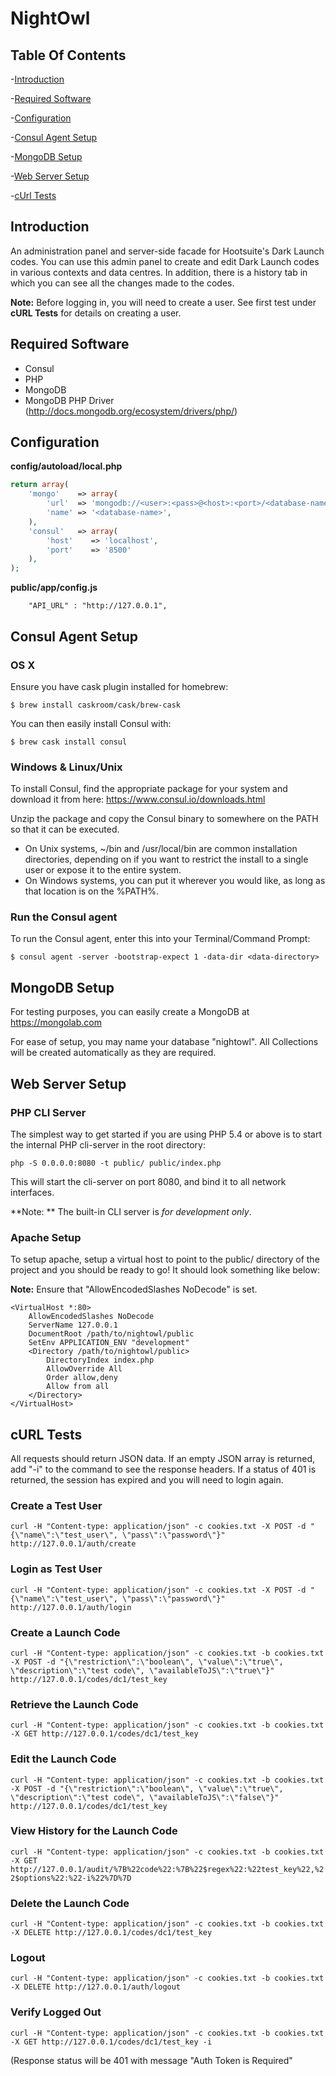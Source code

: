 NightOwl
=======================

Table Of Contents
-----------------
-[Introduction](#introduction)

-[Required Software](#required-software)

-[Configuration](#configuration)

-[Consul Agent Setup](#consul-agent-setup)

-[MongoDB Setup](#mongodb-setup)

-[Web Server Setup](#web-server-setup)

-[cUrl Tests](#curl-tests)

Introduction
------------
An administration panel and server-side facade for Hootsuite's Dark Launch codes. You can use this admin panel to create and edit Dark Launch codes in various contexts and data centres. In addition, there is a history tab in which you can see all the changes made to the codes.

**Note:** Before logging in, you will need to create a user. See first test under **cURL Tests** for details on creating a user.

Required Software
-----------------
- Consul
- PHP
- MongoDB
- MongoDB PHP Driver (http://docs.mongodb.org/ecosystem/drivers/php/)

Configuration
-------------
**config/autoload/local.php**
```PHP
return array(
    'mongo'    => array(
        'url'  => 'mongodb://<user>:<pass>@<host>:<port>/<database-name>',
        'name' => '<database-name>',
    ),
    'consul'   => array(
        'host'    => 'localhost',
        'port'    => '8500'
    ),
);
```

**public/app/config.js**
```JS
    "API_URL" : "http://127.0.0.1",
```

Consul Agent Setup
----------------
### OS X

Ensure you have cask plugin installed for homebrew:

    $ brew install caskroom/cask/brew-cask

You can then easily install Consul with:

    $ brew cask install consul
    
### Windows & Linux/Unix

To install Consul, find the appropriate package for your system and download it from here: https://www.consul.io/downloads.html

Unzip the package and copy the Consul binary to somewhere on the PATH so that it can be executed.
- On Unix systems, ~/bin and /usr/local/bin are common installation directories, depending on if you want to restrict the install to a single user or expose it to the entire system.
- On Windows systems, you can put it wherever you would like, as long as that location is on the %PATH%.
    
### Run the Consul agent
    
To run the Consul agent, enter this into your Terminal/Command Prompt:

    $ consul agent -server -bootstrap-expect 1 -data-dir <data-directory>
    
MongoDB Setup
-------------
For testing purposes, you can easily create a MongoDB at https://mongolab.com

For ease of setup, you may name your database "nightowl". All Collections will be created automatically as they are required.

Web Server Setup
----------------

### PHP CLI Server

The simplest way to get started if you are using PHP 5.4 or above is to start the internal PHP cli-server in the root directory:

    php -S 0.0.0.0:8080 -t public/ public/index.php

This will start the cli-server on port 8080, and bind it to all network
interfaces.

**Note: ** The built-in CLI server is *for development only*.

### Apache Setup

To setup apache, setup a virtual host to point to the public/ directory of the
project and you should be ready to go! It should look something like below:

**Note:** Ensure that "AllowEncodedSlashes NoDecode" is set.

    <VirtualHost *:80>
        AllowEncodedSlashes NoDecode
        ServerName 127.0.0.1
        DocumentRoot /path/to/nightowl/public
        SetEnv APPLICATION_ENV "development"
        <Directory /path/to/nightowl/public>
            DirectoryIndex index.php
            AllowOverride All
            Order allow,deny
            Allow from all
        </Directory>
    </VirtualHost>

cURL Tests
----------
All requests should return JSON data. If an empty JSON array is returned, add "-i" to the command to see the response headers. If a status of 401 is returned, the session has expired and you will need to login again.

### Create a Test User
```curl -H "Content-type: application/json" -c cookies.txt -X POST -d "{\"name\":\"test_user\", \"pass\":\"password\"}" http://127.0.0.1/auth/create```

### Login as Test User
```curl -H "Content-type: application/json" -c cookies.txt -X POST -d "{\"name\":\"test_user\", \"pass\":\"password\"}" http://127.0.0.1/auth/login```

### Create a Launch Code
```curl -H "Content-type: application/json" -c cookies.txt -b cookies.txt -X POST -d "{\"restriction\":\"boolean\", \"value\":\"true\", \"description\":\"test code\", \"availableToJS\":\"true\"}" http://127.0.0.1/codes/dc1/test_key```

### Retrieve the Launch Code
```curl -H "Content-type: application/json" -c cookies.txt -b cookies.txt -X GET http://127.0.0.1/codes/dc1/test_key```

### Edit the Launch Code
```curl -H "Content-type: application/json" -c cookies.txt -b cookies.txt -X POST -d "{\"restriction\":\"boolean\", \"value\":\"true\", \"description\":\"test code\", \"availableToJS\":\"false\"}" http://127.0.0.1/codes/dc1/test_key```

### View History for the Launch Code
```curl -H "Content-type: application/json" -c cookies.txt -b cookies.txt -X GET http://127.0.0.1/audit/%7B%22code%22:%7B%22$regex%22:%22test_key%22,%22$options%22:%22-i%22%7D%7D```

### Delete the Launch Code
```curl -H "Content-type: application/json" -c cookies.txt -b cookies.txt -X DELETE http://127.0.0.1/codes/dc1/test_key```

### Logout
```curl -H "Content-type: application/json" -c cookies.txt -b cookies.txt -X DELETE http://127.0.0.1/auth/logout```

### Verify Logged Out
```curl -H "Content-type: application/json" -c cookies.txt -b cookies.txt -X GET http://127.0.0.1/codes/dc1/test_key -i```

(Response status will be 401 with message "Auth Token is Required"
